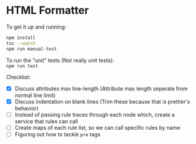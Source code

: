 # HTML Formatter
To get it up and running:    
```bash
npm install
tsc --watch    
npm run manual-test
```

To run the "unit" tests (Not really unit tests):    
`npm run test`    

Checklist:
- [x] Discuss attributes max line-length (Attribute max length seperate from normal line limit)
- [x] Discuss indentation on blank lines (Trim these because that is prettier's behavior)
- [ ] Instead of passing rule traces through each node which, create a service that rules can call
- [ ] Create maps of each rule list, so we can call specific rules by name
- [ ] Figuring out how to tackle `pre` tags